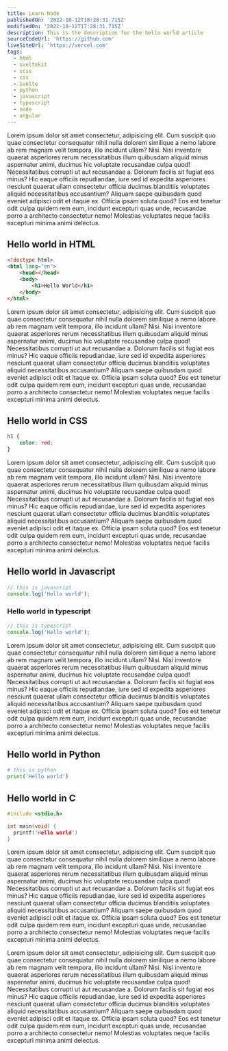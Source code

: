```yaml
---
title: Learn Node
publishedOn: '2022-10-12T18:28:31.715Z'
modifiedOn: '2022-10-12T17:28:31.715Z'
description: This is the description for the hello world article
sourceCodeUrl: 'https://github.com'
liveSiteUrl: 'https://vercel.com'
tags:
  - html
  - sveltekit
  - scss
  - css
  - svelte
  - python
  - javascript
  - typescript
  - node
  - angular
---
```


Lorem ipsum dolor sit amet consectetur, adipisicing elit. Cum suscipit quo quae consectetur consequatur nihil nulla dolorem similique a nemo labore ab rem magnam velit tempora, illo incidunt ullam? Nisi.
Nisi inventore quaerat asperiores rerum necessitatibus illum quibusdam aliquid minus aspernatur animi, ducimus hic voluptate recusandae culpa quod! Necessitatibus corrupti ut aut recusandae a. Dolorum facilis sit fugiat eos minus?
Hic eaque officiis repudiandae, iure sed id expedita asperiores nesciunt quaerat ullam consectetur officia ducimus blanditiis voluptates aliquid necessitatibus accusantium? Aliquam saepe quibusdam quod eveniet adipisci odit et itaque ex.
Officia ipsam soluta quod? Eos est tenetur odit culpa quidem rem eum, incidunt excepturi quas unde, recusandae porro a architecto consectetur nemo! Molestias voluptates neque facilis excepturi minima animi delectus.

## Hello world in HTML

```html
<!doctype html>
<html lang="en">
	<head></head>
	<body>
		<h1>Hello World</h1>
	</body>
</html>
```

Lorem ipsum dolor sit amet consectetur, adipisicing elit. Cum suscipit quo quae consectetur consequatur nihil nulla dolorem similique a nemo labore ab rem magnam velit tempora, illo incidunt ullam? Nisi.
Nisi inventore quaerat asperiores rerum necessitatibus illum quibusdam aliquid minus aspernatur animi, ducimus hic voluptate recusandae culpa quod! Necessitatibus corrupti ut aut recusandae a. Dolorum facilis sit fugiat eos minus?
Hic eaque officiis repudiandae, iure sed id expedita asperiores nesciunt quaerat ullam consectetur officia ducimus blanditiis voluptates aliquid necessitatibus accusantium? Aliquam saepe quibusdam quod eveniet adipisci odit et itaque ex.
Officia ipsam soluta quod? Eos est tenetur odit culpa quidem rem eum, incidunt excepturi quas unde, recusandae porro a architecto consectetur nemo! Molestias voluptates neque facilis excepturi minima animi delectus.

## Hello world in CSS

```css
h1 {
	color: red;
}
```

Lorem ipsum dolor sit amet consectetur, adipisicing elit. Cum suscipit quo quae consectetur consequatur nihil nulla dolorem similique a nemo labore ab rem magnam velit tempora, illo incidunt ullam? Nisi.
Nisi inventore quaerat asperiores rerum necessitatibus illum quibusdam aliquid minus aspernatur animi, ducimus hic voluptate recusandae culpa quod! Necessitatibus corrupti ut aut recusandae a. Dolorum facilis sit fugiat eos minus?
Hic eaque officiis repudiandae, iure sed id expedita asperiores nesciunt quaerat ullam consectetur officia ducimus blanditiis voluptates aliquid necessitatibus accusantium? Aliquam saepe quibusdam quod eveniet adipisci odit et itaque ex.
Officia ipsam soluta quod? Eos est tenetur odit culpa quidem rem eum, incidunt excepturi quas unde, recusandae porro a architecto consectetur nemo! Molestias voluptates neque facilis excepturi minima animi delectus.

## Hello world in Javascript

```js
// this is javascript
console.log('Hello world');
```

### Hello world in typescript

```ts
// this is typescript
console.log('Hello world');
```

Lorem ipsum dolor sit amet consectetur, adipisicing elit. Cum suscipit quo quae consectetur consequatur nihil nulla dolorem similique a nemo labore ab rem magnam velit tempora, illo incidunt ullam? Nisi.
Nisi inventore quaerat asperiores rerum necessitatibus illum quibusdam aliquid minus aspernatur animi, ducimus hic voluptate recusandae culpa quod! Necessitatibus corrupti ut aut recusandae a. Dolorum facilis sit fugiat eos minus?
Hic eaque officiis repudiandae, iure sed id expedita asperiores nesciunt quaerat ullam consectetur officia ducimus blanditiis voluptates aliquid necessitatibus accusantium? Aliquam saepe quibusdam quod eveniet adipisci odit et itaque ex.
Officia ipsam soluta quod? Eos est tenetur odit culpa quidem rem eum, incidunt excepturi quas unde, recusandae porro a architecto consectetur nemo! Molestias voluptates neque facilis excepturi minima animi delectus.

## Hello world in Python

```py
# this is python
print('Hello world')
```

## Hello world in C

```c
#include <stdio.h>

int main(void) {
  printf('Hello world')
}
```

Lorem ipsum dolor sit amet consectetur, adipisicing elit. Cum suscipit quo quae consectetur consequatur nihil nulla dolorem similique a nemo labore ab rem magnam velit tempora, illo incidunt ullam? Nisi.
Nisi inventore quaerat asperiores rerum necessitatibus illum quibusdam aliquid minus aspernatur animi, ducimus hic voluptate recusandae culpa quod! Necessitatibus corrupti ut aut recusandae a. Dolorum facilis sit fugiat eos minus?
Hic eaque officiis repudiandae, iure sed id expedita asperiores nesciunt quaerat ullam consectetur officia ducimus blanditiis voluptates aliquid necessitatibus accusantium? Aliquam saepe quibusdam quod eveniet adipisci odit et itaque ex.
Officia ipsam soluta quod? Eos est tenetur odit culpa quidem rem eum, incidunt excepturi quas unde, recusandae porro a architecto consectetur nemo! Molestias voluptates neque facilis excepturi minima animi delectus.

Lorem ipsum dolor sit amet consectetur, adipisicing elit. Cum suscipit quo quae consectetur consequatur nihil nulla dolorem similique a nemo labore ab rem magnam velit tempora, illo incidunt ullam? Nisi.
Nisi inventore quaerat asperiores rerum necessitatibus illum quibusdam aliquid minus aspernatur animi, ducimus hic voluptate recusandae culpa quod! Necessitatibus corrupti ut aut recusandae a. Dolorum facilis sit fugiat eos minus?
Hic eaque officiis repudiandae, iure sed id expedita asperiores nesciunt quaerat ullam consectetur officia ducimus blanditiis voluptates aliquid necessitatibus accusantium? Aliquam saepe quibusdam quod eveniet adipisci odit et itaque ex.
Officia ipsam soluta quod? Eos est tenetur odit culpa quidem rem eum, incidunt excepturi quas unde, recusandae porro a architecto consectetur nemo! Molestias voluptates neque facilis excepturi minima animi delectus.
